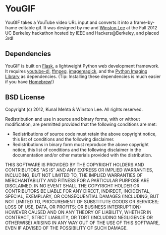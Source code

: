 # YouGIF
YouGIF takes a YouTube video URL input and converts it into a frame-by-frame editable gif. It was designed by me and [Winston Lee](http://github.com/winst) at the Fall 2012 UC Berkeley hackathon hosted by IEEE and Hackers@Berkeley, and placed 3rd!

## Dependencies
YouGIF is built on [Flask](http://flask.pocoo.org/), a lightweight Python web development framework. It requires [youtube-dl](http://rg3.github.com/youtube-dl/), [ffmpeg](http://ffmpeg.org/), [imagemagick](http://www.imagemagick.org/script/index.php), and the [Python Imaging Library](http://www.pythonware.com/products/pil/) as dependencies. (Tip: Installing these dependencies is much easier if you have [Homebrew](http://mxcl.github.com/homebrew/)!)

## BSD License
Copyright (c) 2012, Kunal Mehta & Winston Lee.
All rights reserved.

Redistribution and use in source and binary forms, with or without modification, are permitted provided that the following conditions are met:
- Redistributions of source code must retain the above copyright notice, this list of conditions and the following disclaimer.
- Redistributions in binary form must reproduce the above copyright notice, this list of conditions and the following disclaimer in the documentation and/or other materials provided with the distribution.

THIS SOFTWARE IS PROVIDED BY THE COPYRIGHT HOLDERS AND CONTRIBUTORS "AS IS" AND ANY EXPRESS OR IMPLIED WARRANTIES, INCLUDING, BUT NOT LIMITED TO, THE IMPLIED WARRANTIES OF MERCHANTABILITY AND FITNESS FOR A PARTICULAR PURPOSE ARE DISCLAIMED. IN NO EVENT SHALL THE COPYRIGHT HOLDER OR CONTRIBUTORS BE LIABLE FOR ANY DIRECT, INDIRECT, INCIDENTAL, SPECIAL, EXEMPLARY, OR CONSEQUENTIAL DAMAGES (INCLUDING, BUT NOT LIMITED TO, PROCUREMENT OF SUBSTITUTE GOODS OR SERVICES; LOSS OF USE, DATA, OR PROFITS; OR BUSINESS INTERRUPTION) HOWEVER CAUSED AND ON ANY THEORY OF LIABILITY, WHETHER IN CONTRACT, STRICT LIABILITY, OR TORT (INCLUDING NEGLIGENCE OR OTHERWISE) ARISING IN ANY WAY OUT OF THE USE OF THIS SOFTWARE, EVEN IF ADVISED OF THE POSSIBILITY OF SUCH DAMAGE.